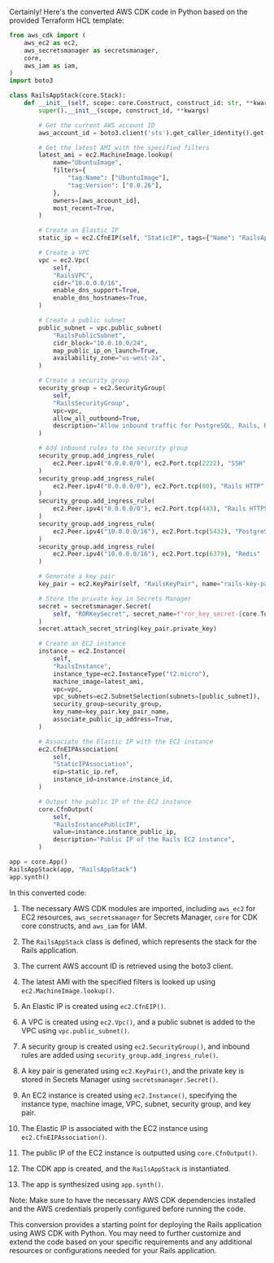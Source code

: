 Certainly! Here's the converted AWS CDK code in Python based on the provided Terraform HCL template:

```python
from aws_cdk import (
    aws_ec2 as ec2,
    aws_secretsmanager as secretsmanager,
    core,
    aws_iam as iam,
)
import boto3

class RailsAppStack(core.Stack):
    def __init__(self, scope: core.Construct, construct_id: str, **kwargs) -> None:
        super().__init__(scope, construct_id, **kwargs)

        # Get the current AWS account ID
        aws_account_id = boto3.client('sts').get_caller_identity().get('Account')

        # Get the latest AMI with the specified filters
        latest_ami = ec2.MachineImage.lookup(
            name="UbuntuImage",
            filters={
                "tag:Name": ["UbuntuImage"],
                "tag:Version": ["0.0.26"],
            },
            owners=[aws_account_id],
            most_recent=True,
        )

        # Create an Elastic IP
        static_ip = ec2.CfnEIP(self, "StaticIP", tags={"Name": "RailsAppEIP"})

        # Create a VPC
        vpc = ec2.Vpc(
            self,
            "RailsVPC",
            cidr="10.0.0.0/16",
            enable_dns_support=True,
            enable_dns_hostnames=True,
        )

        # Create a public subnet
        public_subnet = vpc.public_subnet(
            "RailsPublicSubnet",
            cidr_block="10.0.10.0/24",
            map_public_ip_on_launch=True,
            availability_zone="us-west-2a",
        )

        # Create a security group
        security_group = ec2.SecurityGroup(
            self,
            "RailsSecurityGroup",
            vpc=vpc,
            allow_all_outbound=True,
            description="Allow inbound traffic for PostgreSQL, Rails, Redis, and SSH",
        )

        # Add inbound rules to the security group
        security_group.add_ingress_rule(
            ec2.Peer.ipv4("0.0.0.0/0"), ec2.Port.tcp(2222), "SSH"
        )
        security_group.add_ingress_rule(
            ec2.Peer.ipv4("0.0.0.0/0"), ec2.Port.tcp(80), "Rails HTTP"
        )
        security_group.add_ingress_rule(
            ec2.Peer.ipv4("0.0.0.0/0"), ec2.Port.tcp(443), "Rails HTTPS"
        )
        security_group.add_ingress_rule(
            ec2.Peer.ipv4("10.0.0.0/16"), ec2.Port.tcp(5432), "PostgreSQL"
        )
        security_group.add_ingress_rule(
            ec2.Peer.ipv4("10.0.0.0/16"), ec2.Port.tcp(6379), "Redis"
        )

        # Generate a key pair
        key_pair = ec2.KeyPair(self, "RailsKeyPair", name="rails-key-pair")

        # Store the private key in Secrets Manager
        secret = secretsmanager.Secret(
            self, "RORKeySecret", secret_name=f"ror_key_secret-{core.Token.as_string()}"
        )
        secret.attach_secret_string(key_pair.private_key)

        # Create an EC2 instance
        instance = ec2.Instance(
            self,
            "RailsInstance",
            instance_type=ec2.InstanceType("t2.micro"),
            machine_image=latest_ami,
            vpc=vpc,
            vpc_subnets=ec2.SubnetSelection(subnets=[public_subnet]),
            security_group=security_group,
            key_name=key_pair.key_pair_name,
            associate_public_ip_address=True,
        )

        # Associate the Elastic IP with the EC2 instance
        ec2.CfnEIPAssociation(
            self,
            "StaticIPAssociation",
            eip=static_ip.ref,
            instance_id=instance.instance_id,
        )

        # Output the public IP of the EC2 instance
        core.CfnOutput(
            self,
            "RailsInstancePublicIP",
            value=instance.instance_public_ip,
            description="Public IP of the Rails EC2 instance",
        )

app = core.App()
RailsAppStack(app, "RailsAppStack")
app.synth()
```

In this converted code:

1. The necessary AWS CDK modules are imported, including `aws_ec2` for EC2 resources, `aws_secretsmanager` for Secrets Manager, `core` for CDK core constructs, and `aws_iam` for IAM.

2. The `RailsAppStack` class is defined, which represents the stack for the Rails application.

3. The current AWS account ID is retrieved using the boto3 client.

4. The latest AMI with the specified filters is looked up using `ec2.MachineImage.lookup()`.

5. An Elastic IP is created using `ec2.CfnEIP()`.

6. A VPC is created using `ec2.Vpc()`, and a public subnet is added to the VPC using `vpc.public_subnet()`.

7. A security group is created using `ec2.SecurityGroup()`, and inbound rules are added using `security_group.add_ingress_rule()`.

8. A key pair is generated using `ec2.KeyPair()`, and the private key is stored in Secrets Manager using `secretsmanager.Secret()`.

9. An EC2 instance is created using `ec2.Instance()`, specifying the instance type, machine image, VPC, subnet, security group, and key pair.

10. The Elastic IP is associated with the EC2 instance using `ec2.CfnEIPAssociation()`.

11. The public IP of the EC2 instance is outputted using `core.CfnOutput()`.

12. The CDK app is created, and the `RailsAppStack` is instantiated.

13. The app is synthesized using `app.synth()`.

Note: Make sure to have the necessary AWS CDK dependencies installed and the AWS credentials properly configured before running the code.

This conversion provides a starting point for deploying the Rails application using AWS CDK with Python. You may need to further customize and extend the code based on your specific requirements and any additional resources or configurations needed for your Rails application.
